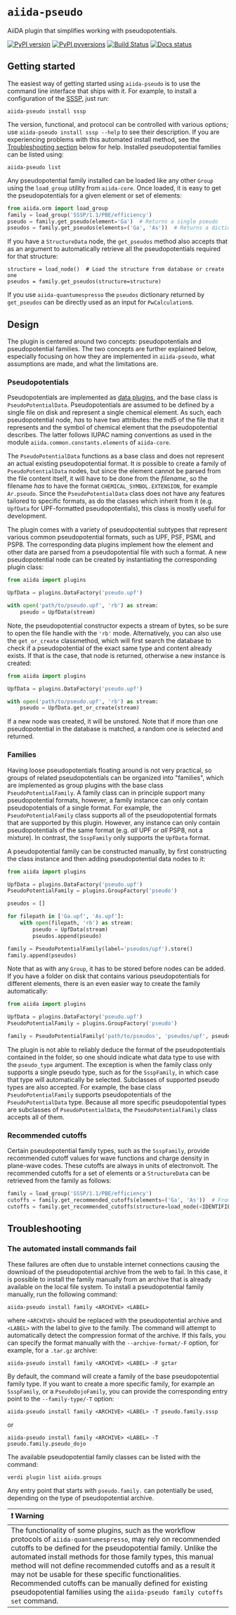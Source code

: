 # `aiida-pseudo`

AiiDA plugin that simplifies working with pseudopotentials.

[![PyPI version](https://badge.fury.io/py/aiida-pseudo.svg)](https://badge.fury.io/py/aiida-pseudo)
[![PyPI pyversions](https://img.shields.io/pypi/pyversions/aiida-pseudo.svg)](https://pypi.python.org/pypi/aiida-pseudo/)
[![Build Status](https://github.com/aiidateam/aiida-pseudo/workflows/continuous-integration/badge.svg?event=push)](https://github.com/aiidateam/aiida-pseudo/actions)
[![Docs status](https://readthedocs.org/projects/aiida-pseudo/badge)](http://aiida-pseudo.readthedocs.io/)


## Getting started

The easiest way of getting started using `aiida-pseudo` is to use the command line interface that ships with it.
For example, to install a configuration of the [SSSP](https://www.materialscloud.org/discover/sssp/table/efficiency), just run:

    aiida-pseudo install sssp

The version, functional, and protocol can be controlled with various options; use `aiida-pseudo install sssp --help` to see their description.
If you are experiencing problems with this automated install method, see the [Troubleshooting section](#troubleshooting) below for help.
Installed pseudopotential families can be listed using:

    aiida-pseudo list

Any pseudopotential family installed can be loaded like any other `Group` using the `load_group` utility from `aiida-core`.
Once loaded, it is easy to get the pseudopotentials for a given element or set of elements:

```python
from aiida.orm import load_group
family = load_group('SSSP/1.1/PBE/efficiency')
pseudo = family.get_pseudo(element='Ga')  # Returns a single pseudo
pseudos = family.get_pseudos(elements=('Ga', 'As'))  # Returns a dictionary of pseudos where the keys are the elements
```

If you have a `StructureData` node, the `get_pseudos` method also accepts that as an argument to automatically retrieve all the pseudopotentials required for that structure:

    structure = load_node()  # Load the structure from database or create one
    pseudos = family.get_pseudos(structure=structure)

If you use `aiida-quantumespresso` the `pseudos` dictionary returned by `get_pseudos` can be directly used as an input for `PwCalculation`s.

## Design

The plugin is centered around two concepts: pseudopotentials and pseudopotential families.
The two concepts are further explained below, especially focusing on how they are implemented in `aiida-pseudo`, what assumptions are made, and what the limitations are.

### Pseudopotentials

Pseudopotentials are implemented as [data plugins](https://aiida-core.readthedocs.io/en/latest/topics/data_types.html#creating-a-data-plugin), and the base class is `PseudoPotentialData`.
Pseudopotentials are assumed to be defined by a single file on disk and represent a single chemical element.
As such, each pseudopotential node, _has_ to have two attributes: the md5 of the file that it represents and the symbol of chemical element that the pseudopotential describes.
The latter follows IUPAC naming conventions as used in the module `aiida.common.constants.elements` of `aiida-core`.

The `PseudoPotentialData` functions as a base class and does not represent an actual existing pseudopotential format.
It _is_ possible to create a family of `PseudoPotentialData` nodes, but since the element cannot be parsed from the file content itself, it will have to be done from the _filename_, so the filename _has_ to have the format `CHEMICAL_SYMBOL.EXTENSION`, for example `Ar.pseudo`.
Since the `PseudoPotentialData` class does not have any features tailored to specific formats, as do the classes which inherit from it (e.g. `UpfData` for UPF-formatted pseudopotentials), this class is mostly useful for development.

The plugin comes with a variety of pseudopotential subtypes that represent various common pseudopotential formats, such as UPF, PSF, PSML and PSP8.
The corresponding data plugins implement how the element and other data are parsed from a pseudopotential file with such a format.
A new pseudopotential node can be created by instantiating the corresponding plugin class:

```python
from aiida import plugins

UpfData = plugins.DataFactory('pseudo.upf')

with open('path/to/pseudo.upf', 'rb') as stream:
    pseudo = UpfData(stream)
```

Note, the pseudopotential constructor expects a stream of bytes, so be sure to open the file handle with the `'rb'` mode.
Alternatively, you can also use the `get_or_create` classmethod, which will first search the database to check if a pseudopotential of the exact same type and content already exists.
If that is the case, that node is returned, otherwise a new instance is created:

```python
from aiida import plugins

UpfData = plugins.DataFactory('pseudo.upf')

with open('path/to/pseudo.upf', 'rb') as stream:
    pseudo = UpfData.get_or_create(stream)
```

If a new node was created, it will be unstored.
Note that if more than one pseudopotential in the database is matched, a random one is selected and returned.


### Families

Having loose pseudopotentials floating around is not very practical, so groups of related pseudopotentials can be organized into "families", which are implemented as group plugins with the base class  `PseudoPotentialFamily`.
A family class can in principle support many pseudopotential formats, however, a family instance can only contain pseudopotentials of a single format.
For example, the `PseudoPotentialFamily` class supports all of the pseudopotential formats that are supported by this plugin.
However, any instance can only contain pseudopotentials of the same format (e.g. _all_ UPF or _all_ PSP8, not a mixture).
In contrast, the `SsspFamily` only supports the `UpfData` format.

A pseudopotential family can be constructed manually, by first constructing the class instance and then adding pseudopotential data nodes to it:

```python
from aiida import plugins

UpfData = plugins.DataFactory('pseudo.upf')
PseudoPotentialFamily = plugins.GroupFactory('pseudo')

pseudos = []

for filepath in ['Ga.upf', 'As.upf']:
    with open(filepath, 'rb') as stream:
        pseudo = UpfData(stream)
        pseudos.append(pseudo)

family = PseudoPotentialFamily(label='pseudos/upf').store()
family.append(pseudos)
```

Note that as with any `Group`, it has to be stored before nodes can be added.
If you have a folder on disk that contains various pseudopotentials for different elements, there is an even easier way to create the family automatically:

```python
from aiida import plugins

UpfData = plugins.DataFactory('pseudo.upf')
PseudoPotentialFamily = plugins.GroupFactory('pseudo')

family = PseudoPotentialFamily('path/to/pseudos', 'pseudos/upf', pseudo_type=UpfData)
```

The plugin is not able to reliably deduce the format of the pseudopotentials contained in the folder, so one should indicate what data type to use with the `pseudo_type` argument.
The exception is when the family class only supports a single pseudo type, such as for the `SsspFamily`, in which case that type will automatically be selected.
Subclasses of supported pseudo types are also accepted.
For example, the base class `PseudoPotentialFamily` supports pseudopotentials of the `PseudoPotentialData` type.
Because all more specific pseudopotential types are subclasses of `PseudoPotentialData`, the `PseudoPotentialFamily` class accepts all of them.


### Recommended cutoffs

Certain pseudopotential family types, such as the `SsspFamily`, provide recommended cutoff values for wave functions and charge density in plane-wave codes.
These cutoffs are always in units of electronvolt.
The recommended cutoffs for a set of elements or a `StructureData` can be retrieved from the family as follows:

```python
family = load_group('SSSP/1.1/PBE/efficiency')
cutoffs = family.get_recommended_cutoffs(elements=('Ga', 'As'))  # From a tuple or list of element symbols
cutoffs = family.get_recommended_cutoffs(structure=load_node(<IDENTIFIER>))  # From a `StructureData` node
```


## Troubleshooting

### The automated install commands fail
These failures are often due to unstable internet connections causing the download of the pseudopotential archive from the web to fail.
In this case, it is possible to install the family manually from an archive that is already available on the local file system.
To install a pseudopotential family manually, run the following command:
```
aiida-pseudo install family <ARCHIVE> <LABEL>
```
where `<ARCHIVE>` should be replaced with the pseudopotential archive and `<LABEL>` with the label to give to the family.
The command will attempt to automatically detect the compression format of the archive.
If this fails, you can specify the format manually with the `--archive-format/-F` option, for example, for a `.tar.gz` archive:
```
aiida-pseudo install family <ARCHIVE> <LABEL> -F gztar
```
By default, the command will create a family of the base pseudopotential family type.
If you want to create a more specific family, for example an `SsspFamily`, or a `PseudoDojoFamily`, you can provide the corresponding entry point to the `--family-type/-T` option:
```
aiida-pseudo install family <ARCHIVE> <LABEL> -T pseudo.family.sssp
```
or
```
aiida-pseudo install family <ARCHIVE> <LABEL> -T pseudo.family.pseudo_dojo
```
The available pseudopotential family classes can be listed with the command:
```
verdi plugin list aiida.groups
```
Any entry point that starts with `pseudo.family.` can potentially be used, depending on the type of pseudopotential archive.


| :exclamation: Warning      |
|:---------------------------|
| The functionality of some plugins, such as the workflow protocols of `aiida-quantumespresso`, may rely on recommended cutoffs to be defined for the pseudopotential family. Unlike the automated install methods for those family types, this manual method will not define recommended cutoffs and as a result it may not be usable for these specific functionalities. Recommended cutoffs can be manually defined for existing pseudopotential families using the `aiida-pseudo family cutoffs set` command. |

